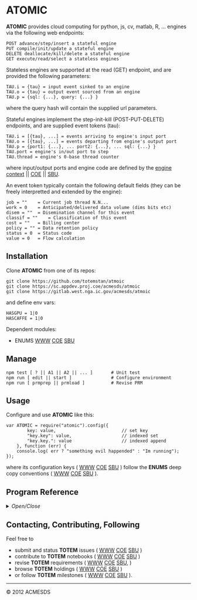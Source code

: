 # ATOMIC

**ATOMIC** provides cloud computing for python, js, cv, matlab, R, ... engines 
via the following web endpoints:

	POST advance/step/insert a stateful engine
	PUT	compile/init/update a stateful engine
	DELETE deallocate/kill/delete a stateful engine
	GET execute/read/select a stateless engines

Stateless engines are supported at the read (GET) endpoint, and are provided
the following parameters:

	TAU.i = {tau} = input event sinked to an engine
	TAU.o = {tau} = output event sourced from an engine
	TAU.p = {sql: {...}, query: {...} }

where the query hash will contain the supplied url parameters.

Stateful engines implement the step-init-kill (POST-PUT-DELETE) endpoints, and are 
supplied event tokens (tau):

	TAU.i = [{tau}, ...] = events arriving to engine's input port
	TAU.o = [{tau}, ...] = events departing from engine's output port
	TAU.p = {port1: {...}, ... port2: {...}, ... sql: {...} }
	TAU.port = engine's in/out port to step
	TAU.thread = engine's 0-base thread counter

where input/output ports and engine code are defined by the [engine context](http://totem.hopto.org/api.view) || [COE](https://totem.west.ile.nga.ic.gov/api.view) || [SBU](https://totem.nga.mil/api.view).

An event token typically contain the following default fields (they can 
be freely interpretted and extended by the engine):

	job = "" 	= Current job thread N.N...
	work = 0 	= Anticipated/delivered data volume (dims bits etc)
	disem = "" 	= Disemination channel for this event
	classif = ""	= Classification of this event
	cost = ""	= Billing center
	policy = ""	= Data retention policy
	status = 0	= Status code
	value = 0	= Flow calculation

## Installation

Clone **ATOMIC** from one of its repos:

	git clone https://github.com/totemstan/atmoic
	git clone https://sc.appdev.proj.coe/acmesds/atmoic
	git clone https://gitlab.west.nga.ic.gov/acmesds/atmoic

and define env vars:

	HASGPU = 1|0
	HASCAFFE = 1|0

Dependent modules:

+ ENUMS [WWW](https://github.com/totemstan/enums)  [COE](https://sc.appdev.proj.coe/acmesds/enums)  [SBU](https://gitlab.west.nga.ic.gov/acmesds/enums)  

## Manage 

	npm test [ ? || A1 || A2 || ... ]		# Unit test
	npm run [ edit || start ]				# Configure environment
	npm run [ prmprep || prmload ]			# Revise PRM

## Usage

Configure and use **ATOMIC** like this:

	var ATOMIC = require("atomic").config({
			key: value, 						// set key
			"key.key": value, 					// indexed set
			"key.key.": value					// indexed append
		}, function (err) {
		console.log( err ? "something evil happended" : "Im running");
	});

where its configuration keys (
[WWW](http://totem.zapto.org/shares/prm/totem/index.html) 
[COE](https://totem.west.ile.nga.ic.gov/shares/prm/totem/index.html) 
[SBU](https://totem.nga.mil/shares/prm/totem/index.html)
)
follow the **ENUMS** deep copy conventions (
[WWW](https://github.com/totemstan/enum) 
[COE](https://sc.appdev.proj.coe/acmesds/enum) 
[SBU](https://gitlab.west.nga.ic.gov/acmesds/enum)
).


## Program Reference
<details>
<summary>
<i>Open/Close</i>
</summary>
<a name="module_ATOMIC"></a>

## ATOMIC
Provides cloud computing on python, js, cv, 
matlab, R, ... engines via web endpoints.

**Requires**: <code>module:child\_process</code>, <code>module:fs</code>, <code>module:vm</code>, <code>module:pythonIF</code>, <code>module:opencvIF</code>, <code>module:RIF</code>, <code>module:enums</code>  
**Example**  
```js
A1 - Totem and Atomic Engine interfaces:

	var **ATOMIC** = require("../atomic");
	var TOTEM = require("../totem");

	Trace( "A Totem+Engine client has been created", {
		a_tau_template: **ATOMIC**.tau("somejob.pdf"),
		engine_errors: **ATOMIC**.error,
		get_endpts: TOTEM.reader,
		my_paths: TOTEM.paths
	});
```
**Example**  
```js
A2 - Totem being powered up and down:

	var TOTEM = require("../totem");

	TOTEM.config({}, function (err) {
		Trace( err || "Started but I will now power down" );
		TOTEM.stop();
	});

	var **ATOMIC** = require("../engine").config({
		thread: TOTEM.thread
	});
```
**Example**  
```js
A3 - Totem service with a chipper engine endpoint and a database:

	var TOTEM = require("../totem").config({
		"byType.": {
			chipper: function Chipper(req,res) {				
				res( 123 );
			}
		},

		mysql: {
			host: ENV.MYSQL_HOST,
			user: ENV.MYSQL_USER,
			pass: ENV.MYSQL_PASS
		}

	});

	var **ATOMIC** = require("../engine").config({
		thread: TOTEM.thread
	});
```
**Example**  
```js
A4 - Totem with a complete engine test endpoint:

	var TOTEM = require("../totem").config({
		"byType.": {
			test: function Chipper(req,res) {

				var itau = [**ATOMIC**.tau()];
				var otau = [**ATOMIC**.tau()];

				switch (req.query.config) {
					case "cv": // program and step haar opencv machine 
						parm =	{
							tau: [], 
							ports: {
								frame:	 {},
								helipads: {scale:0.05,dim:100,delta:0.1,hits:10,cascade:["c1/cascade"]},
								faces:	 {scale:0.05,dim:100,delta:0.1,hits:10,cascade:["haarcascade_frontalface_alt","haarcascade_eye_tree_eyeglasses"]}
						}};

						itau[0].job = "test.jpg";
						console.log(parm);

						for (var n=0,N=1;n<N;n++)  // program N>1 to test reprogram
							console.log(`INIT[${n}] = `, **ATOMIC**.opencv("opencv.Me.Thread1","setup",parm));

						for (var n=0,N=5;n<N;n++) // step N>1 to test multistep
							console.log(`STEP[${n}] = `, **ATOMIC**.opencv("opencv.Me.Thread1","frame",itau));

						// returns badStep if the cascades were undefined at the program step
						console.log("STEP = ", **ATOMIC**.opencv("opencv.Me.Thread1","helipads",otau));
						console.log(otau);
						break;

					// python machines fail with "cant find forkpty" if "import cv2" attempted

					case "py1": // program python machine
						parm =	{ 
							tau:	[{job:"redefine on run"}],
							ports: {	
						}};
						pgm = `
							print 'Look mom - Im running python!'
							print tau
							tau = [{'x':[11,12],'y':[21,22]}]
							`;

						// By default python attempts to connect to mysql.  
						// So, if mysql service not running or mysql.connector module not found, this will not run.
						console.log({py:pgm, ctx: parm});
						console.log("INIT = ", **ATOMIC**.python("py1.thread",pgm,parm));
						console.log(parm.tau);
						break;

					case "py2": // program and step python machine 
						parm =	{ 
							tau:	[{job:"redefine on run"}],
							ports: { 	
								frame:	 {},
								helipads:{scale:1.01,dim:100,delta:0.1,hits:10,cascade:["c1/cascade"]},
								faces:	 {scale:1.01,dim:100,delta:0.1,hits:10,cascade:["haarcascade_frontalface_alt","haarcascade_eye_tree_eyeglasses"]}
						}};

						itau[0].job = "test.jpg";
						pgm = `
							print 'Look mom - Im running python!'
							def frame(tau,parms):
								print parms
								return -101
							def helipads(tau,parms):
								print parms
								return -102
							def faces(tau,parms):
								print parms
								return -103
							`;		
						console.log({py:pgm, ctx: parm});
						console.log("INIT = ", **ATOMIC**.python("py2.Me.Thread1",pgm,parm));
						// reprogramming ignored
						//console.log("INIT = ", **ATOMIC**.python("py2.Me.Thread1",pgm,parm));

						for (var n=0,N=1; n<N; n++)
							console.log(`STEP[${n}] = `, **ATOMIC**.python("py2.Me.Thread1","frame",itau));

						console.log("STEP = ", **ATOMIC**.python("py2.Me.Thread1","helipads",otau));
						break;

					case "py3": // program and step python machine string with reinit along the way
						parm =	{ 
							tau:	[{job:"redefine on run"}],
							ports: {	
								frame:	 {},
								helipads:{scale:1.01,dim:100,delta:0.1,hits:10,cascade:["c1/cascade"]},
								faces:	 {scale:1.01,dim:100,delta:0.1,hits:10,cascade:["haarcascade_frontalface_alt","haarcascade_eye_tree_eyeglasses"]}
						}};

						itau[0].job = "test.jpg";
						pgm = `
							print 'Look mom - Im running python!'
							def frame(tau,parms):
								print parms
								return -101
							def helipads(tau,parms):
								print parms
								return -102
							def faces(tau,parms):
								print parms
								return -103
							`;

						console.log({py:pgm, ctx: parm});
						console.log("INIT = ", **ATOMIC**.python("py3",pgm,parm));
						console.log("STEP = ", **ATOMIC**.python("py3","frame",itau));
						// reprogramming ignored
						//console.log("REINIT = ", **ATOMIC**.python("py3",pgm,parm));
						//console.log("STEP = ", **ATOMIC**.python("py3","frame",itau));
						console.log(otau);
						break;

					case "js": // program and step a js machine string
						parm =	{ 
							ports: {	
								frame:	 {},
								helipads:{scale:1.01,dim:100,delta:0.1,hits:10,cascade:["c1/cascade"]},
								faces:	 {scale:1.01,dim:100,delta:0.1,hits:10,cascade:["haarcascade_frontalface_alt","haarcascade_eye_tree_eyeglasses"]}
						}};

						itau[0].job = "test.jpg";
						pgm = `
							CON.log('Look mom - Im running javascript!');
							function frame(tau,parms) { 
								CON.log("here I come to save the day");
								tau[0].xyz=123; 
								return 0; 
							}
							function helipads(tau,parms) { 
								tau[0].results=666; 
								return 101; 
							}
							function faces(tau,parms) { return 102; }
							`;

						console.log({py:pgm, ctx: parm});
						console.log("INIT = ", **ATOMIC**.js("mytest",pgm,parm));
						// frame should return a 0 = null noerror
						console.log("STEP = ", **ATOMIC**.js("mytest","frame",itau));
						console.log(itau);
						// helipads should return a 101 = badload error
						console.log("STEP = ", **ATOMIC**.js("mytest","helipads",otau));
						console.log(otau);
						break;	
				}

				res( "thanks!" );
			}
		},

		mysql: {
			host: ENV.MYSQL_HOST,
			user: ENV.MYSQL_USER,
			pass: ENV.MYSQL_PASS
		}

	}, function (err) {
		Trace( "Unit test my engines with /test?config=cv | py1 | py2 | py3 | js" );
	});

	var **ATOMIC** = require("../atomic").config({
		thread: TOTEM.thread
	});
```

* [ATOMIC](#module_ATOMIC)
    * _static_
        * [.paths](#module_ATOMIC.paths)
        * [.macs](#module_ATOMIC.macs)
        * [.db](#module_ATOMIC.db)
        * [.errors](#module_ATOMIC.errors)
        * [.sqlThread()](#module_ATOMIC.sqlThread)
        * [.config()](#module_ATOMIC.config)
        * [.run()](#module_ATOMIC.run)
        * [.save()](#module_ATOMIC.save)
        * [.insert(req, res)](#module_ATOMIC.insert)
        * [.delete(req, res)](#module_ATOMIC.delete)
        * [.select(req, res)](#module_ATOMIC.select)
        * [.update(req, res)](#module_ATOMIC.update)
        * [.mixContext()](#module_ATOMIC.mixContext)
    * _inner_
        * [~ATOMIC](#module_ATOMIC..ATOMIC)

<a name="module_ATOMIC.paths"></a>

### ATOMIC.paths
Paths to various things.

**Kind**: static property of [<code>ATOMIC</code>](#module_ATOMIC)  
**Cfg**: <code>Object</code>  
<a name="module_ATOMIC.macs"></a>

### ATOMIC.macs
Number of worker cores (aka threads) to provide in the cluster.  0 cores provides only the master.

**Kind**: static property of [<code>ATOMIC</code>](#module_ATOMIC)  
<a name="module_ATOMIC.db"></a>

### ATOMIC.db
Next available core

**Kind**: static property of [<code>ATOMIC</code>](#module_ATOMIC)  
**Cfg**: <code>Number</code>  
<a name="module_ATOMIC.errors"></a>

### ATOMIC.errors
Error messages

**Kind**: static property of [<code>ATOMIC</code>](#module_ATOMIC)  
**Cfg**: <code>Object</code>  
<a name="module_ATOMIC.sqlThread"></a>

### ATOMIC.sqlThread()
Start a sql thread

**Kind**: static method of [<code>ATOMIC</code>](#module_ATOMIC)  
**Cfg**: <code>Function</code>  
<a name="module_ATOMIC.config"></a>

### ATOMIC.config()
Configure the engine interface and estblish workers.

**Kind**: static method of [<code>ATOMIC</code>](#module_ATOMIC)  
**Cfg**: <code>function</code>  
<a name="module_ATOMIC.run"></a>

### ATOMIC.run()
Run an engine.

Allocate the supplied callback cb(core) with the engine core that is/was allocated to a Client.Engine.Type.Instance
thread as defined by this request (in the req.body and req.log).  If a workflow Instance is
provided, then the engine is assumed to be in a workflow (thus the returned core will remain
on the same compile-step thread); otherwise, the engine is assumed to be standalone (thus forcing
the engine to re-compile each time it is stepped).

As used here (and elsewhere) the terms "process", "engine core", "safety core", and "worker" are 
equivalent, and should not be confused with a physical "cpu core".  Because heavyweight 
(spawned) workers run in their own V8 instance, these workers can tollerate all faults (even 
core-dump exceptions). The lightweight (cluster) workers used here, however, share the same V8 
instance.  Heavyweight workers thus provide greater safety for bound executables (like opencv and 
python) at the expense of greater cpu overhead.  

The goal of hyperthreading is to balance threads across cpu cores.  The workerless (master only)
configuration will intrinsically utilize only one of its underlying cpu cores (the OS remains, 
however, free to bounce between cpu cores via SMP).  A worker cluster, however, tends to 
balance threads across all cpu cores, especially when the number of allocated workers exceeds
the number of physical cpu cores.

Only the cluster master can see its workers; thus workers can not send work to other workers, only
the master can send work to workers.   

This method will callback cb(core) with the requested engine core; null if the core could not
be located or allocated.

**Kind**: static method of [<code>ATOMIC</code>](#module_ATOMIC)  
<a name="module_ATOMIC.save"></a>

### ATOMIC.save()
Save context tau tokens into job files.

**Kind**: static method of [<code>ATOMIC</code>](#module_ATOMIC)  
<a name="module_ATOMIC.insert"></a>

### ATOMIC.insert(req, res)
Provides engine CRUD interface: step/insert/POST, compile/update/PUT, 
run/select/GET, and free/delete/DELETE.

**Kind**: static method of [<code>ATOMIC</code>](#module_ATOMIC)  

| Param | Type | Description |
| --- | --- | --- |
| req | <code>Object</code> | Totem request |
| res | <code>function</code> | Totem response |

<a name="module_ATOMIC.delete"></a>

### ATOMIC.delete(req, res)
Provides engine CRUD interface: step/insert/POST, compile/update/PUT, 
run/select/GET, and free/delete/DELETE.

**Kind**: static method of [<code>ATOMIC</code>](#module_ATOMIC)  

| Param | Type | Description |
| --- | --- | --- |
| req | <code>Object</code> | Totem request |
| res | <code>function</code> | Totem response |

<a name="module_ATOMIC.select"></a>

### ATOMIC.select(req, res)
Provides engine CRUD interface: step/insert/POST, compile/update/PUT, 
run/select/GET, and free/delete/DELETE.

**Kind**: static method of [<code>ATOMIC</code>](#module_ATOMIC)  

| Param | Type | Description |
| --- | --- | --- |
| req | <code>Object</code> | Totem request |
| res | <code>function</code> | Totem response |

<a name="module_ATOMIC.update"></a>

### ATOMIC.update(req, res)
Provides engine CRUD interface: step/insert/POST, compile/update/PUT, 
run/select/GET, and free/delete/DELETE.

**Kind**: static method of [<code>ATOMIC</code>](#module_ATOMIC)  

| Param | Type | Description |
| --- | --- | --- |
| req | <code>Object</code> | Totem request |
| res | <code>function</code> | Totem response |

<a name="module_ATOMIC.mixContext"></a>

### ATOMIC.mixContext()
Callback engine cb(ctx) with its state ctx primed with state from its ctx.Entry, then export its 
ctx state specified by its ctx.Exit.
The ctx.sqls = {var:"query...", ...} || "query..." enumerates the engine's ctx.Entry (to import 
state into its ctx before the engine is run), and enumerates the engine's ctx.Exit (to export 
state from its ctx after the engine is run).  If an sqls entry/exit exists, this will cause the 
ctx.req = [var, ...] list to be built to synchronously import/export the state into/from the 
engine's context.

**Kind**: static method of [<code>ATOMIC</code>](#module_ATOMIC)  
<a name="module_ATOMIC..ATOMIC"></a>

### ATOMIC~ATOMIC
**Kind**: inner property of [<code>ATOMIC</code>](#module_ATOMIC)  
**Cfg**: <code>Object</code>  
</details>

## Contacting, Contributing, Following

Feel free to 
* submit and status **TOTEM** issues (
[WWW](http://totem.zapto.org/issues.view) 
[COE](https://totem.west.ile.nga.ic.gov/issues.view) 
[SBU](https://totem.nga.mil/issues.view)
)  
* contribute to **TOTEM** notebooks (
[WWW](http://totem.zapto.org/shares/notebooks/) 
[COE](https://totem.west.ile.nga.ic.gov/shares/notebooks/) 
[SBU](https://totem.nga.mil/shares/notebooks/)
)  
* revise **TOTEM** requirements (
[WWW](http://totem.zapto.org/reqts.view) 
[COE](https://totem.west.ile.nga.ic.gov/reqts.view) 
[SBU](https://totem.nga.mil/reqts.view), 
)  
* browse **TOTEM** holdings (
[WWW](http://totem.zapto.org/) 
[COE](https://totem.west.ile.nga.ic.gov/) 
[SBU](https://totem.nga.mil/)
)  
* or follow **TOTEM** milestones (
[WWW](http://totem.zapto.org/milestones.view) 
[COE](https://totem.west.ile.nga.ic.gov/milestones.view) 
[SBU](https://totem.nga.mil/milestones.view)
).

* * *

&copy; 2012 ACMESDS